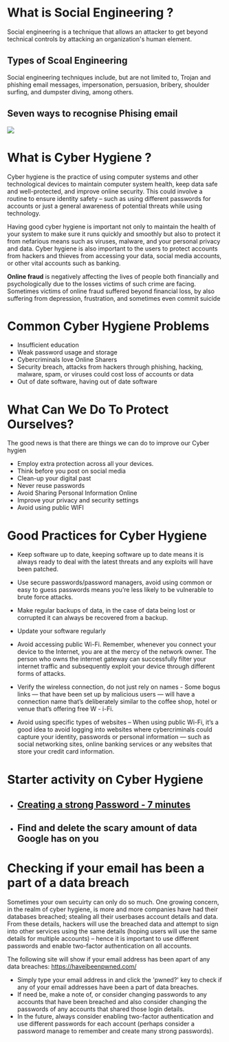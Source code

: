 
# What is Social Engineering ?

Social engineering is a technique that allows an attacker to get beyond technical controls by attacking an organization's human element.

## Types of Scoal Engineering ##
Social engineering techniques include, but are not limited to, Trojan and phishing email messages, impersonation, persuasion, bribery, shoulder surfing, and dumpster diving, among others.

## Seven ways to recognise Phising email ##

![](https://github.com/CS-Outreach-Session/Cyber-Hygiene/blob/main/images/phising_emails.jpeg)
# What is Cyber Hygiene ?
Cyber hygiene is the practice of using computer systems and other technological devices to maintain computer system health, keep data safe and well-protected, and improve online security. This could involve a routine to ensure identity safety – such as using different passwords for accounts or just a general awareness of potential threats while using technology. 

Having good cyber hygiene is important not only to maintain the health of your system to make sure it runs quickly and smoothly but also to protect it from nefarious means such as viruses, malware, and your personal privacy and data. Cyber hygiene is also important to the users to protect accounts from hackers and thieves from accessing your data, social media accounts, or other vital accounts such as banking.

**Online fraud** is negatively affecting the lives of people both financially and psychologically due to the losses victims of such crime are facing. Sometimes victims of online fraud suffered beyond financial loss, by also suffering from depression, frustration, and sometimes even commit suicide

# Common Cyber Hygiene Problems
* Insufficient education
* Weak password usage and storage 
* Cybercriminals love Online Sharers
* Security breach, attacks from hackers through phishing, hacking, malware, spam, or viruses could cost loss of accounts or data
* Out of date software, having out of date software 

# What Can We Do To Protect Ourselves?
The good news is that there are things we can do to improve our Cyber hygien 
* Employ extra protection across all your devices.
* Think before you post on social media 
* Clean-up your digital past
* Never reuse passwords
* Avoid Sharing Personal Information Online
* Improve your privacy and security settings
* Avoid using public WIFI

# Good Practices for Cyber Hygiene

* Keep software up to date, keeping software up to date means it is always ready to deal with the latest threats and any exploits will have been patched.

* Use secure passwords/password managers, avoid using common or easy to guess passwords means you’re less likely to be vulnerable to brute force attacks. 
* Make regular backups of data, in the case of data being lost or corrupted it can always be recovered from a backup.

* Update your software regularly 

* Avoid accessing public Wi-Fi. Remember, whenever you connect your device to the Internet, you are at the mercy of the network owner. The person who owns the internet gateway can successfully filter your internet traffic and subsequently exploit your device through different forms of attacks.

* Verify the wireless connection, do not just rely on names - Some bogus links — that have been set up by malicious users — will have a connection name that’s deliberately similar to the coffee shop, hotel or venue that’s offering free W - i-Fi.

* Avoid using specific types of websites – When using public Wi-Fi, it’s a good idea to avoid logging into websites where cybercriminals could capture your identity, passwords or personal information — such as social networking sites, online banking services or any websites that store your credit card information. 

# Starter activity on Cyber Hygiene
* ## [Creating a strong Password - 7 minutes](https://github.com/CS-Outreach-Session/Cyber-Hygiene/blob/main/Introduction%20to%20Cyber%20Hygiene/Creating%20a%20strong%20Password:%20Activity/README.md#creating-a-strong-password-activity-1--5-minutes) 
* ## Find and delete the scary amount of data Google has on you

# Checking if your email has been a part of a data breach
Sometimes your own secuirty can only do so much. One growing concern, in the realm of cyber hygiene, is more and more companies have had their databases breached; stealing all their userbases account details and data. From these details, hackers will use the breached data and attempt to sign into other services using the same details (hoping users will use the same details for multiple accounts) – hence it is important to use different passwords and enable two-factor authentication on all accounts.

The following site will show if your email address has been apart of any data breaches: https://haveibeenpwned.com/ 
* Simply type your email address in and click the 'pwned?' key to check if any of your email addresses have been a part of data breaches. 
* If need be, make a note of, or consider changing passwords to any accounts that have been breached and also consider changing the passwords of any accounts that shared those login details.
* In the future, always consider enabling two-factor authentication and use different passwords for each account (perhaps consider a password manage to remember and create many strong passwords). 

